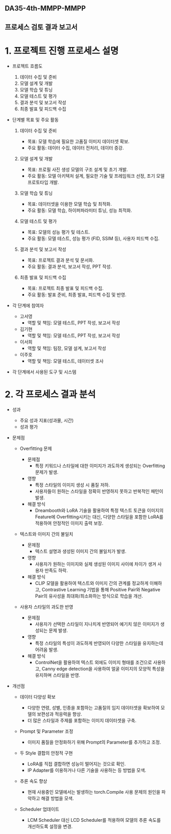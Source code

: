 ## DA35-4th-MMPP-MMPP
## 프로세스 검토 결과 보고서

# 1. 프로젝트 진행 프로세스 설명

- 프로젝트 흐름도
  
    1. 데이터 수집 및 준비
    2. 모델 설계 및 개발
    3. 모델 학습 및 튜닝
    4. 모델 테스트 및 평가
    5. 결과 분석 및 보고서 작성
    6. 최종 발표 및 피드백 수집

- 단계별 목표 및 주요 활동

    1. 데이터 수집 및 준비
       - 목표: 모델 학습에 필요한 고품질 이미지 데이터셋 확보.
       - 주요 활동: 데이터 수집, 데이터 전처리, 데이터 증강.

    2. 모델 설계 및 개발
       - 목표: 프로필 사진 생성 모델의 구조 설계 및 초기 개발.
       - 주요 활동: 모델 아키텍처 설계, 필요한 기술 및 프레임워크 선정, 초기 모델 프로토타입 개발.


    3. 모델 학습 및 튜닝
       - 목표: 데이터셋을 이용한 모델 학습 및 최적화.
       - 주요 활동: 모델 학습, 하이퍼파라미터 튜닝, 성능 최적화.

    4. 모델 테스트 및 평가
       - 목표: 모델의 성능 평가 및 테스트.
       - 주요 활동: 모델 테스트, 성능 평가 (FID, SSIM 등), 사용자 피드백 수집.

    5. 결과 분석 및 보고서 작성
       - 목표: 프로젝트 결과 분석 및 문서화.
       - 주요 활동: 결과 분석, 보고서 작성, PPT 작성.

    6. 최종 발표 및 피드백 수집
       - 목표: 프로젝트 최종 발표 및 피드백 수집.
       - 주요 활동: 발표 준비, 최종 발표, 피드백 수집 및 반영.
   
- 각 단계에 참여자
  
    - 고서영
      - 역할 및 책임: 모델 테스트, PPT 작성, 보고서 작성
    - 김기현
      - 역할 및 책임: 모델 테스트, PPT 작성, 보고서 작성
    - 이서희
      - 역할 및 책임: 팀장, 모델 설계, 보고서 작성
    - 이주호
      - 역할 및 책임: 모델 테스트, 데이터셋 조사

- 각 단계에서 사용된 도구 및 시스템


# 2. 각 프로세스 결과 분석

- 성과
    - 주요 성과 지표(성과물, 시간)
    - 성과 평가

- 문제점
    - Overfitting 문제
        - 문제점
            - 특정 키워드나 스타일에 대한 이미지가 과도하게 생성되는 Overfitting 문제가 발생.
        - 영향
            - 특정 스타일의 이미지 생성 시 품질 저하.
            - 사용자들이 원하는 스타일을 정확히 반영하지 못하고 반복적인 패턴이 발생.
        - 해결 방식
            - Dreambooth와 LoRA 기술을 활용하여 특정 텍스트 토큰을 이미지의 Feature에 Overfitting시키는 대신, 다양한 스타일을 포함한 LoRA를 적용하여 안정적인 이미지 출력 보장.

    - 텍스트와 이미지 간의 불일치
        - 문제점
            - 텍스트 설명과 생성된 이미지 간의 불일치가 발생.
        - 영향
            - 사용자가 원하는 이미지와 실제 생성된 이미지 사이에 차이가 생겨 사용자 만족도 하락.
        - 해결 방식
            - CLIP 모델을 활용하여 텍스트와 이미지 간의 관계를 정교하게 이해하고, Contrastive Learning 기법을 통해 Positive Pair와 Negative Pair의 유사성을 최대화/최소화하는 방식으로 학습을 개선.
  
    - 사용자 스타일의 과도한 반영
        - 문제점
            - 사용자가 선택한 스타일이 지나치게 반영되어 예기치 않은 이미지가 생성되는 문제 발생.
        - 영향
            - 특정 스타일의 특성이 과도하게 반영되어 다양한 스타일을 유지하는데 어려움 발생.
        - 해결 방식
            - ControlNet을 활용하여 텍스트 외에도 이미지 형태를 조건으로 사용하고, Canny edge detection을 사용하여 얼굴 이미지의 모양적 특성을 유지하며 스타일을 반영.

- 개선점

    - 데이터 다양성 확보
        - 다양한 연령, 성별, 인종을 포함하는 고품질의 임지 데이터셋을 확보하여 모델의 보편성과 적응력을 향상.
        - 더 많은 스타일과 주제를 포함하는 이미지 데이터셋을 구축.
  
    - Prompt 및 Parameter 조정
        - 이미지 품질을 안정화하기 위해 Prompt의 Parameter를 추가하고 조정.
     
    - 두 Style 결합의 안정적 구현
        - LoRA를 직접 결합하면 성능이 떨어지는 것으로 확인. 
        - IP Adapter를 이용하거나 다른 기술을 사용하는 등 방법을 모색.

    - 추론 속도 향상
        - 현재 사용중인 모델에서는 발생하는 torch.Compile 사용 문제의 원인을 파악하고 해결 방법을 모색.
       
    - Scheduler 업데이트
        - LCM Scheduler 대신 LCD Scheduler를 적용하여 모델의 추론 속도를 개선하도록 설정을 변경.
